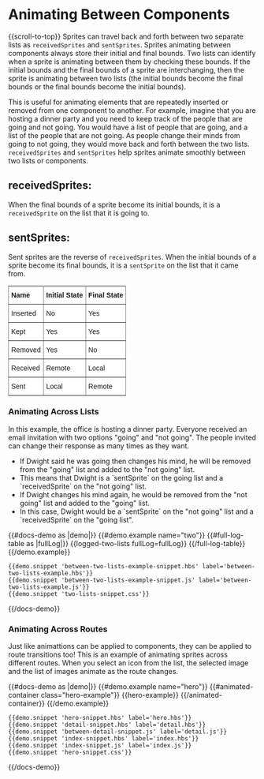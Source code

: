 # Animating Between Components
{{scroll-to-top}}
Sprites can travel back and forth between two separate lists as `receivedSprites` and `sentSprites`. Sprites animating between components always store their initial and final bounds. Two lists can identify when a sprite is animating between them by checking these bounds. If the initial bounds and the final bounds of a sprite are interchanging, then the sprite is animating between two lists (the initial bounds become the final bounds or the final bounds become the initial bounds).

This is useful for animating elements that are repeatedly inserted or removed from one component to another. For example, imagine that you are hosting a dinner party and you need to keep track of the people that are going and not going. You would have a list of people that are going, and a list of the people that are not going. As people change their minds from going to not going, they would move back and forth between the two lists. `receivedSprites` and `sentSprites` help sprites animate smoothly between two lists or components. 

## receivedSprites: 
When the final bounds of a sprite become its initial bounds, it is a `receivedSprite` on the list that it is going to. 

## sentSprites: 
Sent sprites are the reverse of `receivedSprites`. When the initial bounds of a sprite become its final bounds, it is a `sentSprite` on the list that it came from. 


<style type="text/css">
.tg  {border-collapse:collapse;border-spacing:0;}
.tg td{font-family:Arial, sans-serif;font-size:14px;padding:10px 5px;border-style:solid;border-width:1px;overflow:hidden;word-break:normal;border-color:black;}
.tg th{font-family:Arial, sans-serif;font-size:14px;font-weight:normal;padding:10px 5px;border-style:solid;border-width:1px;overflow:hidden;word-break:normal;border-color:black;}
.tg .tg-eh2d{background-color:#ffffff;border-color:inherit;vertical-align:top}
.tg .tg-47u2{font-weight:bold;background-color:#ffffff;border-color:inherit;vertical-align:top;text-align:left}
.tg .tg-7g6k{font-weight:bold;background-color:#ffffff;border-color:inherit;text-align:center;vertical-align:top}
</style>
<table class="tg">
  <tr>
    <th class="tg-47u2">Name</th>
    <th class="tg-7g6k">Initial State</th>
    <th class="tg-47u2">Final State</th>
  </tr>
    <tr>
    <td class="tg-eh2d">Inserted</td>
    <td class="tg-eh2d">No</td>
    <td class="tg-eh2d">Yes</td>
  </tr>
  <tr>
    <td class="tg-eh2d">Kept</td>
    <td class="tg-eh2d">Yes</td>
    <td class="tg-eh2d">Yes</td>
  </tr>
  <tr>
    <td class="tg-eh2d">Removed</td>
    <td class="tg-eh2d">Yes</td>
    <td class="tg-eh2d">No</td>
  </tr>
  <tr>
    <td class="tg-eh2d">Received</td>
    <td class="tg-eh2d">Remote</td>
    <td class="tg-eh2d">Local</td>
  </tr>
  <tr>
    <td class="tg-eh2d">Sent</td>
    <td class="tg-eh2d">Local</td>
    <td class="tg-eh2d">Remote</td>
  </tr>
</table>



### Animating Across Lists
In this example, the office is hosting a dinner party. Everyone received an email invitation with two options "going" and "not going".  The people invited can change their response as many times as they want. 

<ul> 
  <li>If Dwight said he was going then changes his mind, he will be removed from the "going" list and added to the "not going" list.</li>

  <li>This means that Dwight is a `sentSprite` on the going list and a `receivedSprite` on the "not going" list.</li>

  <li>If Dwight changes his mind again, he would be removed from the "not going" list and added to the "going" list.</li>

  <li>In this case, Dwight would be a `sentSprite` on the "not going" list and a `receivedSprite` on the "going list".</li>
</ul>


{{#docs-demo as |demo|}}
    {{#demo.example name="two"}}
      {{#full-log-table as |fullLog|}}
        {{logged-two-lists fullLog=fullLog}}
      {{/full-log-table}}
    {{/demo.example}}

    {{demo.snippet 'between-two-lists-example-snippet.hbs' label='between-two-lists-example.hbs'}}
    {{demo.snippet 'between-two-lists-example-snippet.js' label='between-two-lists-example.js'}}
    {{demo.snippet 'two-lists-snippet.css'}}
{{/docs-demo}}


### Animating Across Routes
Just like animattions can be applied to components, they can be applied to route transitions too! This is an example of animating sprites across different routes. When you select an icon from the list, the selected image and the list of images animate as the route changes. 

{{#docs-demo as |demo|}}
    {{#demo.example name="hero"}}
      {{#animated-container class="hero-example"}}
        {{hero-example}}
      {{/animated-container}}
    {{/demo.example}}

    {{demo.snippet 'hero-snippet.hbs' label='hero.hbs'}}
    {{demo.snippet 'detail-snippet.hbs' label='detail.hbs'}}
    {{demo.snippet 'between-detail-snippet.js' label='detail.js'}}
    {{demo.snippet 'index-snippet.hbs' label='index.hbs'}}
    {{demo.snippet 'index-snippet.js' label='index.js'}}
    {{demo.snippet 'hero-snippet.css'}}
{{/docs-demo}}
